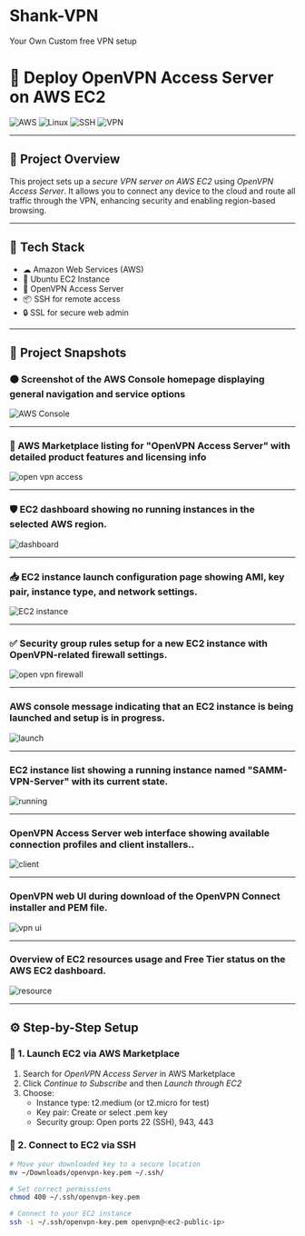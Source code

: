 # Shank-VPN
Your Own Custom  free VPN setup
# 🚀 Deploy OpenVPN Access Server on AWS EC2

![AWS](https://img.shields.io/badge/AWS-Cloud-orange?logo=amazon-aws&style=for-the-badge)
![Linux](https://img.shields.io/badge/Linux-Ubuntu-blue?logo=linux&style=for-the-badge)
![SSH](https://img.shields.io/badge/SSH-Terminal-222?logo=gnome-terminal&style=for-the-badge)
![VPN](https://img.shields.io/badge/OpenVPN-Secure-orange?logo=openvpn&style=for-the-badge)

---

## 📌 Project Overview

This project sets up a *secure VPN server on AWS EC2* using *OpenVPN Access Server*. It allows you to connect any device to the cloud and route all traffic through the VPN, enhancing security and enabling region-based browsing.

---

## 🧰 Tech Stack

- ☁ Amazon Web Services (AWS)
- 🐧 Ubuntu EC2 Instance
- 🔐 OpenVPN Access Server
- 📦 SSH for remote access
- 🔒 SSL for secure web admin

---

## 📸 Project Snapshots

### 🟠 Screenshot of the AWS Console homepage displaying general navigation and service options
![AWS Console](1.jpg)

---

### 🔑 AWS Marketplace listing for "OpenVPN Access Server" with detailed product features and licensing info
![open vpn access](2.jpg)

---

### 🛡️  EC2 dashboard showing no running instances in the selected AWS region.
![dashboard](3.jpg)

---

### 📥 EC2 instance launch configuration page showing AMI, key pair, instance type, and network settings.
![EC2 instance](4.jpg)

---

### ✅ Security group rules setup for a new EC2 instance with OpenVPN-related firewall settings.
![open vpn firewall](5.jpg)


---

### AWS console message indicating that an EC2 instance is being launched and setup is in progress.
![launch](6.jpg)


---

###  EC2 instance list showing a running instance named "SAMM-VPN-Server" with its current state.
![running](7.jpg)


---

### OpenVPN Access Server web interface showing available connection profiles and client installers..
![client](8.jpg)


---

### OpenVPN web UI during download of the OpenVPN Connect installer and PEM file.
![vpn ui](9.jpg)


---

### Overview of EC2 resources usage and Free Tier status on the AWS EC2 dashboard.
![resource](10.jpg)


---

## ⚙ Step-by-Step Setup

### 🔸 1. Launch EC2 via AWS Marketplace

1. Search for *OpenVPN Access Server* in AWS Marketplace
2. Click *Continue to Subscribe* and then *Launch through EC2*
3. Choose:
   - Instance type: t2.medium (or t2.micro for test)
   - Key pair: Create or select .pem key
   - Security group: Open ports 22 (SSH), 943, 443

### 🔸 2. Connect to EC2 via SSH

```bash
# Move your downloaded key to a secure location
mv ~/Downloads/openvpn-key.pem ~/.ssh/

# Set correct permissions
chmod 400 ~/.ssh/openvpn-key.pem

# Connect to your EC2 instance
ssh -i ~/.ssh/openvpn-key.pem openvpn@<ec2-public-ip>
